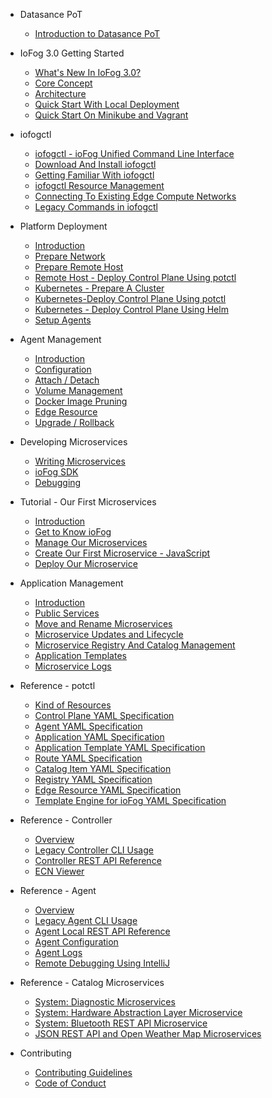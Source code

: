 <!-- docs/_sidebar.md -->



* Datasance PoT
  * [Introduction to Datasance PoT](./)
* IoFog 3.0 Getting Started
  * [What's New In IoFog 3.0?](./ioFog_3.0/getting-started/whats-new)
   * [Core Concept](./ioFog_3.0/getting-started/core-concepts)
  * [Architecture](./ioFog_3.0/getting-started/architecture)
  * [Quick Start With Local Deployment](./ioFog_3.0/getting-started/quick-start-local)
  * [Quick Start On Minikube and Vagrant](./ioFog_3.0/getting-started/quick-start-minikube)

* iofogctl
  * [iofogctl - ioFog Unified Command Line Interface](./ioFog_3.0/iofogctl/introduction)
  * [Download And Install iofogctl](./ioFog_3.0/iofogctl/download)
  * [Getting Familiar With iofogctl](./ioFog_3.0/iofogctl/getting-familiar)
  * [iofogctl Resource Management](./ioFog_3.0/iofogctl/resource-management)
  * [Connecting To Existing Edge Compute Networks](./ioFog_3.0/iofogctl/connect-disconnect)
  * [Legacy Commands in iofogctl](./ioFog_3.0/iofogctl/legacy)

* Platform Deployment
  * [Introduction](./ioFog_3.0/platform-deployment/introduction)
  * [Prepare Network](./ioFog_3.0/platform-deployment/prepare-your-network)
  * [Prepare Remote Host](./ioFog_3.0/platform-deployment/prepare-your-remote-hosts)
  * [Remote Host - Deploy Control Plane Using potctl](./ioFog_3.0/platform-deployment/remote-control-plane)
  * [Kubernetes - Prepare A Cluster](./ioFog_3.0/platform-deployment/kubernetes-prepare-cluster)
  * [Kubernetes-Deploy Control Plane Using potctl](./ioFog_3.0/platform-deployment/kubernetes-potctl)
  * [Kubernetes - Deploy Control Plane Using Helm](./ioFog_3.0/platform-deployment/kubernetes-helm)
  * [Setup Agents](./ioFog_3.0/platform-deployment/setup-your-agents)

* Agent Management
  * [Introduction](./ioFog_3.0/agent-management/introduction)
  * [Configuration](./ioFog_3.0/agent-management/agent-configuration)
  * [Attach / Detach](./ioFog_3.0/agent-management/attach-detach)
  * [Volume Management](./ioFog_3.0/agent-management/volumes)
  * [Docker Image Pruning](./ioFog_3.0/agent-management/docker-image-pruning)
  * [Edge Resource](./ioFog_3.0/agent-management/edge-resources)
  * [Upgrade / Rollback](./ioFog_3.0/agent-management/upgrade-rollback)

* Developing Microservices
  * [Writing Microservices](./ioFog_3.0/developing-microservices/overview)
  * [ioFog SDK](./ioFog_3.0/developing-microservices/sdk)
  * [Debugging](./ioFog_3.0/developing-microservices/debugging)

* Tutorial - Our First Microservices
  * [Introduction](./ioFog_3.0/tutorial/introduction)
  * [Get to Know ioFog](./ioFog_3.0/tutorial/get-to-know-iofog)
  * [Manage Our Microservices](./ioFog_3.0/tutorial/manage-our-microservices)
  * [Create Our First Microservice - JavaScript](./ioFog_3.0/tutorial/create-our-first-microservice-javascript)
  * [Deploy Our Microservice](./ioFog_3.0/tutorial/deploy-our-microservice)

* Application Management
  * [Introduction](./ioFog_3.0/applications/introduction)
  * [Public Services](./ioFog_3.0/applications/microservice-exposing)
  * [Move and Rename Microservices](./ioFog_3.0/applications/microservice-move-rename)
  * [Microservice Updates and Lifecycle](./ioFog_3.0/applications/microservice-lifecycle-management)
  * [Microservice Registry And Catalog Management](./ioFog_3.0/applications/microservice-registry-catalog)
  * [Application Templates](./ioFog_3.0/applications/application-templates)
  * [Microservice Logs](./ioFog_3.0/applications/microservice-logs)

* Reference - potctl
  * [Kind of Resources](./ioFog_3.0/reference-potctl/reference-kinds)
  * [Control Plane YAML Specification](./ioFog_3.0/reference-potctl/reference-control-plane)
  * [Agent YAML Specification](./ioFog_3.0/reference-potctl/reference-agent)
  * [Application YAML Specification](./ioFog_3.0/reference-potctl/reference-application)
  * [Application Template YAML Specification](./ioFog_3.0/reference-potctl/reference-application-template)
  * [Route YAML Specification](./ioFog_3.0/reference-potctl/reference-route)
  * [Catalog Item YAML Specification](./ioFog_3.0/reference-potctl/reference-catalog)
  * [Registry YAML Specification](./ioFog_3.0/reference-potctl/reference-registry)
  * [Edge Resource YAML Specification](./ioFog_3.0/reference-potctl/reference-edge-resources)
  * [Template Engine for ioFog YAML Specification](./ioFog_3.0/reference-potctl/reference-template-engine)

* Reference - Controller
  * [Overview](./ioFog_3.0/reference-controller/overview)
  * [Legacy Controller CLI Usage](./ioFog_3.0/reference-controller/cli-usage)
  * [Controller REST API Reference](http://api.datasance.com/)
  * [ECN Viewer](./ioFog_3.0/reference-controller/ecn-viewer)

* Reference - Agent
  * [Overview](./ioFog_3.0/reference-agent/overview)
  * [Legacy Agent CLI Usage](./ioFog_3.0/reference-agent/cli-usage)
  * [Agent Local REST API Reference](./ioFog_3.0/reference-agent/rest-api)
  * [Agent Configuration](./ioFog_3.0/reference-agent/configuration)
  * [Agent Logs](./ioFog_3.0/reference-agent/agent-logs)
  * [Remote Debugging Using IntelliJ](./ioFog_3.0/reference-agent/debugging)

* Reference - Catalog Microservices
  * [System: Diagnostic Microservices](./ioFog_3.0/reference-microserivces-catalog/diagnostics)
  * [System: Hardware Abstraction Layer Microservice](./ioFog_3.0/reference-microserivces-catalog/hal)
  * [System: Bluetooth REST API Microservice](./ioFog_3.0/reference-microserivces-catalog/rest-blue)
  * [JSON REST API and Open Weather Map Microservices](./ioFog_3.0/reference-microserivces-catalog/jsonrestapi)

* Contributing
  * [Contributing Guidelines](./ioFog_3.0/contributing/guidelines)
  * [Code of Conduct](./ioFog_3.0/contributing/code-of-conduct)
